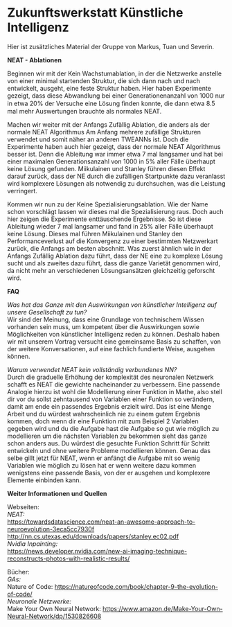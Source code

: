 # Zukunftswerkstatt Künstliche Intelligenz

Hier ist zusätzliches Material der Gruppe von Markus, Tuan und Severin.

**NEAT - Ablationen**

Beginnen wir mit der Kein Wachstumablation, in der die Netzwerke anstelle von einer minimal 
startenden Struktur, die sich dann nach und nach entwickelt, ausgeht, eine feste Struktur haben.
Hier haben Experimente gezeigt, dass diese Abwandlung bei einer Generationenanzahl von 1000 
nur in etwa 20% der Versuche eine Lösung ﬁnden konnte, die dann etwa 8.5 mal mehr 
Auswertungen brauchte als normales NEAT.

Machen wir weiter mit der Anfangs Zufällig Ablation, die anders als der normale NEAT Algorithmus 
Am Anfang mehrere zufällige Strukturen verwendet und somit näher an anderen TWEANNs ist.
Doch die Experimente haben auch hier gezeigt, dass der normale NEAT Algorithmus besser ist. 
Denn die Ableitung war immer etwa 7 mal langsamer und hat bei einer maximalen 
Generationsanzahl von 1000 in 5% aller Fälle überhaupt keine Lösung gefunden.
Miikulainen und Stanley führen diesen Effekt darauf zurück, dass der NE durch die zufälligen 
Startpunkte dazu veranlasst wird komplexere Lösungen als notwendig zu durchsuchen, was die 
Leistung verringert.

Kommen wir nun zu der Keine Spezialisierungsablation. Wie der Name schon vorschlägt lassen 
wir dieses mal die Spezialisierung raus. Doch auch hier zeigen die Experimente enttäuschende 
Ergebnisse. So ist diese Ableitung wieder 7 mal langsamer und fand in 25% aller Fälle überhaupt 
keine Lösung. Dieses mal führen Miikulainen und Stanley den Performanceverlust auf die 
Konvergenz zu einer bestimmten Netzwerkart zurück, die Anfangs am besten abschnitt. Was 
zuerst ähnlich wie in der Anfangs Zufällig Ablation dazu führt, dass der NE eine zu komplexe 
Lösung sucht und als zweites dazu führt, dass die ganze Varietät genommen wird, da nicht mehr 
an verschiedenen Lösungsansätzen gleichzeitig geforscht wird.

**FAQ**

*Was hat das Ganze mit den Auswirkungen von künstlicher Intelligenz auf unsere Gesellschaft zu tun?*<br />
Wir sind der Meinung, dass eine Grundlage von technischem Wissen vorhanden sein muss, um kompetent über die Auswirkungen sowie Möglichkeiten von künstlicher Intelligenz reden zu können. Deshalb haben wir mit unserem Vortrag versucht eine gemeinsame Basis zu schaffen, von der weitere Konversationen, auf eine fachlich fundierte Weise, ausgehen können.

*Warum verwendet NEAT kein vollständig verbundenes NN?*<br />
Durch die graduelle Erhöhung der komplexität des neuronalen Netzwerk schafft es NEAT die gewichte nacheinander zu verbessern. Eine passende Analogie hierzu ist wohl die Modellierung einer Funktion in Mathe, also stell dir vor du sollst zehntausend von Variablen einer Funktion so verändern, damit am ende ein passendes Ergebnis erzielt wird. Das ist eine Menge Arbeit und du würdest wahrscheinlich nie zu einem gutem Ergebnis kommen, doch wenn dir eine Funktion mit zum Beispiel 2 Variablen gegeben wird und du die Aufgabe hast die Aufgabe so gut wie möglich zu modellieren um die nächsten Variablen zu bekommen sieht das ganze schon anders aus. Du würdest die gesuchte Funktion Schritt für Schritt entwickeln und ohne weitere Probleme modellieren können. Genau das selbe gillt jetzt für NEAT, wenn er anfängt die Aufgabe mit so wenig Variablen wie möglich zu lösen hat er wenn weitere dazu kommen wenigstens eine passende Basis, von der er ausgehen und komplexere Elemente einbinden kann.

**Weiter Informationen und Quellen**

Webseiten:<br />
*NEAT:*<br />
https://towardsdatascience.com/neat-an-awesome-approach-to-neuroevolution-3eca5cc7930f<br />
http://nn.cs.utexas.edu/downloads/papers/stanley.ec02.pdf<br />
*Nvidia Inpainting:*<br />
https://news.developer.nvidia.com/new-ai-imaging-technique-reconstructs-photos-with-realistic-results/<br />

Bücher:<br />
*GAs:*<br />
Nature of Code: https://natureofcode.com/book/chapter-9-the-evolution-of-code/<br />
*Neuronale Netzwerke:*<br />
Make Your Own Neural Network: https://www.amazon.de/Make-Your-Own-Neural-Network/dp/1530826608<br />
